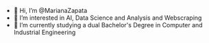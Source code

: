- 👋 Hi, I’m @MarianaZapata
- 👀 I’m interested in AI, Data Science and Analysis and Webscraping
- 🌱 I’m currently studying a dual Bachelor's Degree in Computer and Industrial Engineering

<!---
MarianaZapata/MarianaZapata is a ✨ special ✨ repository because its `README.md` (this file) appears on your GitHub profile.
You can click the Preview link to take a look at your changes.
--->
